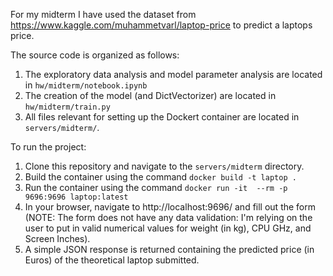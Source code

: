 For my midterm I have used the dataset from https://www.kaggle.com/muhammetvarl/laptop-price to predict a laptops price.
  
The source code is organized as follows:
  1) The exploratory data analysis and model parameter analysis are located in `hw/midterm/notebook.ipynb`
  2) The creation of the model (and DictVectorizer) are located in `hw/midterm/train.py`
  3) All files relevant for setting up the Dockert container are located in `servers/midterm/`.
   
To run the project:
  1) Clone this repository and navigate to the `servers/midterm` directory.
  2) Build the container using the command `docker build -t laptop .`
  3) Run the container using the command `docker run -it  --rm -p 9696:9696 laptop:latest`
  4) In your browser, navigate to http://localhost:9696/ and fill out the form (NOTE: The form does not have any data validation: I'm relying on the user to put in valid numerical values for weight (in kg), CPU GHz, and Screen Inches).
  5) A simple JSON response is returned containing the predicted price (in Euros) of the theoretical laptop submitted.
